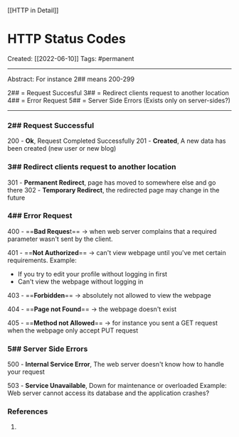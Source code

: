 [[HTTP in Detail]]

# HTTP Status Codes
Created:  [[2022-06-10]]
Tags: #permanent 

---
Abstract:
For instance 2## means 200-299

2## = Request Succesful
3## = Redirect clients request to another location
4## = Error Request
5## = Server Side Errors (Exists only on server-sides?)

---
### 2##    Request Successful
200 - **Ok**, Request Completed Successfully
201 - **Created**, A new data has been created (new user or new blog)


### 3##   Redirect clients request to another location
301 - **Permanent Redirect**, page has moved to somewhere else and go there 
302 - **Temporary Redirect**, the redirected page may change in the future


### 4##   Error Request
400 - ==**Bad Reques**t== -> when web server complains that a required parameter wasn't sent by the client.

401 - ==**Not Authorized**== -> can't view webpage until you've met certain requirements.
Example: 
- If you try to edit your profile without logging in first
- Can't view the webpage without logging in

403 - ==**Forbidden**== -> absolutely not allowed to view the webpage

404 - ==**Page not Found**== -> the webpage doesn't exist

405 - ==**Method not Allowed**== -> for instance you sent a GET request when the webpage only accept PUT request


### 5##   Server Side Errors
500 - **Internal Service Error**, The web server doesn't know how to handle your request

503 - **Service Unavailable**, Down for maintenance or overloaded
Example: Web server cannot access its database and the application crashes?















### References
1. 